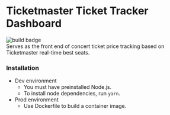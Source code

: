 # Ticketmaster Ticket Tracker Dashboard

![build badge](https://codebuild.us-east-2.amazonaws.com/badges?uuid=eyJlbmNyeXB0ZWREYXRhIjoiUDMvdzFCdWVPOHcvVzNPVUhGOGpXa09yUE8rdlM5elNZNVNENmFaNjJ2WlZUZm9yS0lhNlVEU3k4b202bFBCK2dMMG05Tkh2MHRUNlpNNVB3dURTaEtFPSIsIml2UGFyYW1ldGVyU3BlYyI6IlEzWTBCUExMNUdlNjk0ZE8iLCJtYXRlcmlhbFNldFNlcmlhbCI6MX0%3D&branch=main)\
Serves as the front end of concert ticket price tracking based on Ticketmaster real-time best seats.

### Installation
- Dev environment
  - You must have preinstalled Node.js.
  - To install node dependencies, run `yarn`.
- Prod environment
  - Use Dockerfile to build a container image.
